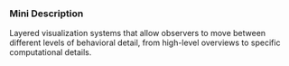 ### Mini Description

Layered visualization systems that allow observers to move between different levels of behavioral detail, from high-level overviews to specific computational details.
